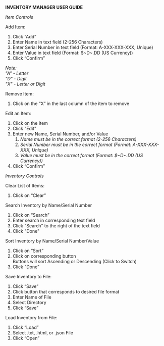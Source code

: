 **INVENTORY MANAGER USER GUIDE**

*Item Controls*

Add Item:
1. Click “Add”
2. Enter Name in text field (2-256 Characters)
3. Enter Serial Number in text field (Format: A-XXX-XXX-XXX, Unique)
4. Enter Value in text field (Format: $\~D~.DD (US Currency))
5. Click “Confirm”

*Note:*
\
*"A" - Letter*
\
*"D" - Digit*
\
*"X" - Letter or Digit*

Remove Item:
1. Click on the “X” in the last column of the item to remove

Edit an Item:
1. Click on the Item
2. Click "Edit"
3. Enter new Name, Serial Number, and/or Value
   1. *Name must be in the correct format (2-256 Characters)*
   2. *Serial Number must be in the correct format (Format: A-XXX-XXX-XXX, Unique)*
   3. *Value must be in the correct format (Format: $~D~.DD (US Currency))*
4. Click “Confirm”

*Inventory Controls*

Clear List of Items:
1. Click on “Clear”

Search Inventory by Name/Serial Number
1. Click on “Search”
2. Enter search in corresponding text field
3. Click "Search" to the right of the text field
4. Click "Done"

Sort Inventory by Name/Serial Number/Value
1. Click on “Sort”
2. Click on corresponding button
\
Buttons will sort Ascending or Descending (Click to Switch)
3. Click "Done"

Save Inventory to File:
1. Click “Save”
2. Click button that corresponds to desired file format
3. Enter Name of File
4. Select Directory
5. Click “Save”

Load Inventory from File:
1. Click “Load”
2. Select .txt, .html, or .json File
3. Click “Open”
